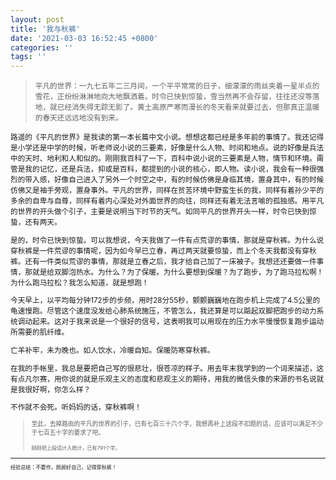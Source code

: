 ```yaml
---
layout: post
title: '我与秋裤'
date: '2021-03-03 16:52:45 +0800'
categories: ''
tags: ''
---
```


> <small>平凡的世界：一九七五年二三月间，一个平平常常的日子，细濛濛的雨丝夹着一星半点的雪花，正纷纷淋淋地向大地飘洒着。时令已快到惊蛰，雪当然再不会存留，往往还没等落地，就已经消失得无踪无影了。黄土高原严寒而漫长的冬天看来就要过去，但那真正温暖的春天还远远地没有到来。

路遥的《平凡的世界》是我读的第一本长篇中文小说。想想这都已经是多年前的事情了。我还记得是小学还是中学的时候，听老师说小说的三要素，好像是什么人物、时间和地点。说的好像是兵法中的天时、地利和人和似的。刚刚我百科了一下，百科中说小说的三要素是人物，情节和环境。甭管是我的记忆，还是兵法，抑或是百科，都提到的小说的核心，即人物。读小说，我会有一种很强烈的带入感，好像自己进入了另外一个时空之中，有的时候仿佛是身临其境，置身其中，有的时候仿佛又是袖手旁观，置身事外。平凡的世界，同样在贫苦环境中野蛮生长的我，同样有着孙少平的多余的自卑与自尊，同样有着内心深处对外面世界的向往，同样还有着无法言喻的孤独感。用平凡的世界的开头做个引子，主要是说明当下时节的天气。如同平凡的世界开头一样，时令已快到惊蛰，还有两天。

是的，时令已快到惊蛰。可以我想说，今天我做了一件有点荒谬的事情，那就是穿秋裤。为什么说穿秋裤是一件荒谬的事情呢，因为如今早已立春，再过两天就要惊蛰，而上个冬天我都没有穿秋裤。还有一件类似荒谬的事情，那就是立春之后，我才给自己加了一床被子。我想还还要做一件事情，那就是给双脚泡热水。为什么？为了保暖。为什么要想到保暖？为了跑步，为了跑马拉松啊！为什么跑马拉松？我怎么知道，就是想跑！

今天早上，以平均每分钟172步的步频，用时28分55秒，颤颤巍巍地在跑步机上完成了4.5公里的龟速慢跑。尽管这个速度没发给心肺系统施压，不管怎么，我还算是可以踮起双脚把跑步的动力系统调动起来。这对于我来说是一个很好的信号，这表明我可以用现在的压力水平慢慢恢复跑步运动所需要的肌纤维。

亡羊补牢，未为晚也。如人饮水，冷暖自知。保暖防寒穿秋裤。

在我的手帐里，我总是要把自己写的很悲壮，很苍凉的样子。用去年末我学到的一个词来描述，这有点凡尔赛，用你说的就是乐观主义的态度和悲观主义的期待，用我的微信头像的来源的书名说就是我很好啊，你怎么样？

不作就不会死。听妈妈的话，穿秋裤啊！

> <small>至此，去掉路由的平凡的世界的引子，已有七百三十六个字。我想再补上这段不扣题的话，应该可以满足不少于七百五十字的要求了吧。
>
> <small>刚刚把上段话计入统计，已有791个字。

- - -

经验总结：不要作，照顾好自己，记得穿秋裤！
